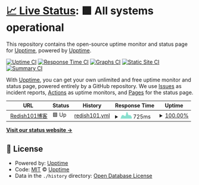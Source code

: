 # [📈 Live Status](https://upptime.github.io/upptime): <!--live status--> **🟩 All systems operational**

This repository contains the open-source uptime monitor and status page for [Upptime](https://upptime.js.org), powered by [Upptime](https://github.com/upptime/upptime).

[![Uptime CI](https://github.com/Redish101/upptime/workflows/Uptime%20CI/badge.svg)](https://github.com/Redish101/upptime/actions?query=workflow%3A%22Uptime+CI%22)
[![Response Time CI](https://github.com/Redish101/upptime/workflows/Response%20Time%20CI/badge.svg)](https://github.com/Redish101/upptime/actions?query=workflow%3A%22Response+Time+CI%22)
[![Graphs CI](https://github.com/Redish101/upptime/workflows/Graphs%20CI/badge.svg)](https://github.com/Redish101/upptime/actions?query=workflow%3A%22Graphs+CI%22)
[![Static Site CI](https://github.com/Redish101/upptime/workflows/Static%20Site%20CI/badge.svg)](https://github.com/Redish101/upptime/actions?query=workflow%3A%22Static+Site+CI%22)
[![Summary CI](https://github.com/Redish101/upptime/workflows/Summary%20CI/badge.svg)](https://github.com/Redish101/upptime/actions?query=workflow%3A%22Summary+CI%22)

With [Upptime](https://upptime.js.org), you can get your own unlimited and free uptime monitor and status page, powered entirely by a GitHub repository. We use [Issues](https://github.com/upptime/upptime/issues) as incident reports, [Actions](https://github.com/Redish101/upptime/actions) as uptime monitors, and [Pages](https://upptime.github.io/upptime) for the status page.

<!--start: status pages-->
<!-- This summary is generated by Upptime (https://github.com/upptime/upptime) -->
<!-- Do not edit this manually, your changes will be overwritten -->
<!-- prettier-ignore -->
| URL | Status | History | Response Time | Uptime |
| --- | ------ | ------- | ------------- | ------ |
| <img alt="" src="https://icons.duckduckgo.com/ip3/redish101.github.io.ico" height="13"> [Redish101博客](https://redish101.github.io) | 🟩 Up | [redish101.yml](https://github.com/Redish101/upptime/commits/HEAD/history/redish101.yml) | <details><summary><img alt="Response time graph" src="./graphs/redish101/response-time-week.png" height="20"> 725ms</summary><br><a href="https://Redish101.github.io/upptime/history/redish101"><img alt="Response time 540" src="https://img.shields.io/endpoint?url=https%3A%2F%2Fraw.githubusercontent.com%2FRedish101%2Fupptime%2FHEAD%2Fapi%2Fredish101%2Fresponse-time.json"></a><br><a href="https://Redish101.github.io/upptime/history/redish101"><img alt="24-hour response time 314" src="https://img.shields.io/endpoint?url=https%3A%2F%2Fraw.githubusercontent.com%2FRedish101%2Fupptime%2FHEAD%2Fapi%2Fredish101%2Fresponse-time-day.json"></a><br><a href="https://Redish101.github.io/upptime/history/redish101"><img alt="7-day response time 725" src="https://img.shields.io/endpoint?url=https%3A%2F%2Fraw.githubusercontent.com%2FRedish101%2Fupptime%2FHEAD%2Fapi%2Fredish101%2Fresponse-time-week.json"></a><br><a href="https://Redish101.github.io/upptime/history/redish101"><img alt="30-day response time 644" src="https://img.shields.io/endpoint?url=https%3A%2F%2Fraw.githubusercontent.com%2FRedish101%2Fupptime%2FHEAD%2Fapi%2Fredish101%2Fresponse-time-month.json"></a><br><a href="https://Redish101.github.io/upptime/history/redish101"><img alt="1-year response time 672" src="https://img.shields.io/endpoint?url=https%3A%2F%2Fraw.githubusercontent.com%2FRedish101%2Fupptime%2FHEAD%2Fapi%2Fredish101%2Fresponse-time-year.json"></a></details> | <details><summary><a href="https://Redish101.github.io/upptime/history/redish101">100.00%</a></summary><a href="https://Redish101.github.io/upptime/history/redish101"><img alt="All-time uptime 77.71%" src="https://img.shields.io/endpoint?url=https%3A%2F%2Fraw.githubusercontent.com%2FRedish101%2Fupptime%2FHEAD%2Fapi%2Fredish101%2Fuptime.json"></a><br><a href="https://Redish101.github.io/upptime/history/redish101"><img alt="24-hour uptime 100.00%" src="https://img.shields.io/endpoint?url=https%3A%2F%2Fraw.githubusercontent.com%2FRedish101%2Fupptime%2FHEAD%2Fapi%2Fredish101%2Fuptime-day.json"></a><br><a href="https://Redish101.github.io/upptime/history/redish101"><img alt="7-day uptime 100.00%" src="https://img.shields.io/endpoint?url=https%3A%2F%2Fraw.githubusercontent.com%2FRedish101%2Fupptime%2FHEAD%2Fapi%2Fredish101%2Fuptime-week.json"></a><br><a href="https://Redish101.github.io/upptime/history/redish101"><img alt="30-day uptime 100.00%" src="https://img.shields.io/endpoint?url=https%3A%2F%2Fraw.githubusercontent.com%2FRedish101%2Fupptime%2FHEAD%2Fapi%2Fredish101%2Fuptime-month.json"></a><br><a href="https://Redish101.github.io/upptime/history/redish101"><img alt="1-year uptime 90.95%" src="https://img.shields.io/endpoint?url=https%3A%2F%2Fraw.githubusercontent.com%2FRedish101%2Fupptime%2FHEAD%2Fapi%2Fredish101%2Fuptime-year.json"></a></details>

<!--end: status pages-->

[**Visit our status website →**](https://upptime.github.io/upptime)

## 📄 License

- Powered by: [Upptime](https://github.com/upptime/upptime)
- Code: [MIT](./LICENSE) © [Upptime](https://upptime.js.org)
- Data in the `./history` directory: [Open Database License](https://opendatacommons.org/licenses/odbl/1-0/)
